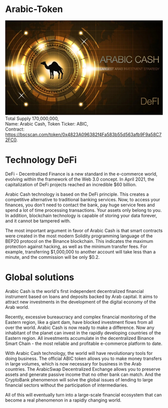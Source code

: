 # Arabic-Token
![Arabic Cash](68747470733a2f2f612d6a6f75726e616c2e696e666f2f77702d636f6e74656e742f75706c6f6164732f323032312f30352f4172616269632d436173682e6a7067.jpeg)
Total Supply 170,000,000,  
Name: Arabic Cash, Token Ticker: ABIC,  
Contract: https://bscscan.com/token/0x4823A096382f4Fa583b55d563afb9F9a58C72FC0. 

# Technology DeFi

DeFi - Decentralized Finance is a new standard in the e-commerce world, evolving within the framework of the Web 3.0 concept. In April 2021, the capitalization of DeFi projects reached an incredible $60 billion.

Arabic Cash technology is based on the DeFi principle. This creates a competitive alternative to traditional banking services. Now, to access your finances, you don't need to contact the bank, pay huge service fees and spend a lot of time processing transactions. Your assets only belong to you. In addition, blockchain technology is capable of storing your data forever, and it cannot be tampered with.

The most important argument in favor of Arabic Cash is that smart contracts were created in the most modern Solidity programming language of the BEP20 protocol on the Binance blockchain. This indicates the maximum protection against hacking, as well as the minimum transfer fees. For example, transferring $1,000,000 to another account will take less than a minute, and the commission will be only $0.2.

# Global solutions


Arabic Cash is the world's first independent decentralized financial instrument based on loans and deposits backed by Arab capital. It aims to attract new investments in the development of the digital economy of the Arab world.

Recently, excessive bureaucracy and complex financial monitoring of the Eastern region, like a giant dam, have blocked investment flows from all over the world. Arabic Cash is now ready to make a difference. Now any inhabitant of the planet can invest in the rapidly developing countries of the Eastern region. All investments accumulate in the decentralized Binance Smart Chain - the most reliable and profitable e-commerce platform to date.

With Arabic Cash technology, the world will have revolutionary tools for doing business. The official ABIC token allows you to make money transfers in large volumes, which is now necessary for business in the Arab countries. The ArabicSwap Decentralized Exchange allows you to preserve assets and generate passive income that no other bank can match. And the CryptoBank phenomenon will solve the global issues of lending to large financial sectors without the participation of intermediaries.

All of this will eventually turn into a large-scale financial ecosystem that can become a real phenomenon in a rapidly changing world.
